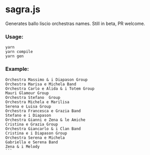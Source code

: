 # sagra.js
Generates ballo liscio orchestras names.
Still in beta, PR welcome.

### Usage:
```
yarn
yarn compile
yarn gen
```

### Example:
````
Orchestra Massimo & i Diapason Group
Orchestra Marisa e Michela Band
Orchestra Carlo e Alida & i Totem Group
Mauri Glamour Group
Orchestra Stefano  Group
Orchestra Michela e Marilisa
Serena e Luisa Group
Orchestra Francesca e Grazia Band
Stefano e i Diapason
Orchestra Gianni e Zena & le Amiche
Cristina e Grazia Group
Orchestra Giancarlo & i Clan Band
Cristina e i Diapason Group
Orchestra Serena e Michela
Gabriella e Serena Band
Zena & i Melody
```
